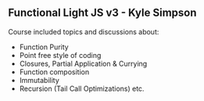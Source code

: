 ## Functional Light JS v3 - Kyle Simpson

Course included topics and discussions about:

- Function Purity
- Point free style of coding
- Closures, Partial Application & Currying
- Function composition
- Immutability
- Recursion (Tail Call Optimizations)
  etc.
